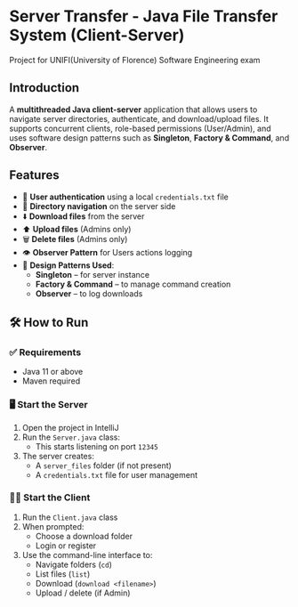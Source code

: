 # Server Transfer - Java File Transfer System (Client-Server)
Project for UNIFI(University of Florence) Software Engineering exam
## Introduction
A **multithreaded Java client-server** application that allows users to navigate server directories, authenticate, and download/upload files. It supports concurrent clients, role-based permissions (User/Admin), and uses software design patterns such as **Singleton**, **Factory & Command**, and **Observer**.

## Features 
- 🔐 **User authentication** using a local `credentials.txt` file
- 📁 **Directory navigation** on the server side
- ⬇️ **Download files** from the server
- ⬆️ **Upload files** (Admins only)
- 🗑️ **Delete files** (Admins only)
- 👁️ **Observer Pattern** for Users actions logging
- 🧠 **Design Patterns Used**:
  - **Singleton** – for server instance
  - **Factory & Command** – to manage command creation
  - **Observer** – to log downloads
 
## 🛠️ How to Run

### ✅ Requirements
- Java 11 or above
- Maven required

### 🖥️ Start the Server

1. Open the project in IntelliJ
2. Run the `Server.java` class:
   - This starts listening on port `12345`
3. The server creates:
   - A `server_files` folder (if not present)
   - A `credentials.txt` file for user management

### 🧑‍💻 Start the Client

1. Run the `Client.java` class
2. When prompted:
   - Choose a download folder
   - Login or register
3. Use the command-line interface to:
   - Navigate folders (`cd`)
   - List files (`list`)
   - Download (`download <filename>`)
   - Upload / delete (if Admin)

